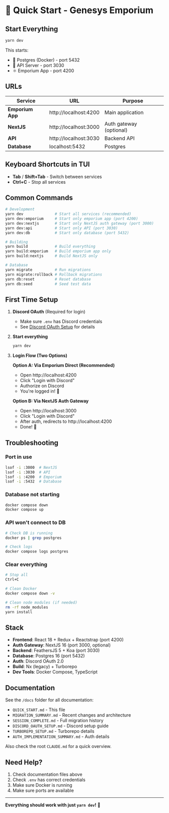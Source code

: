 # 🚀 Quick Start - Genesys Emporium

## Start Everything

```bash
yarn dev
```

This starts:
- 🐘 Postgres (Docker) - port 5432
- 🔧 API Server - port 3030
- ⚛️ Emporium App - port 4200

## URLs

| Service | URL | Purpose |
|---------|-----|---------|
| **Emporium App** | http://localhost:4200 | Main application |
| **NextJS** | http://localhost:3000 | Auth gateway (optional) |
| **API** | http://localhost:3030 | Backend API |
| **Database** | localhost:5432 | Postgres |

## Keyboard Shortcuts in TUI

- **Tab** / **Shift+Tab** - Switch between services
- **Ctrl+C** - Stop all services

## Common Commands

```bash
# Development
yarn dev              # Start all services (recommended)
yarn dev:emporium     # Start only emporium app (port 4200)
yarn dev:nextjs       # Start only NextJS auth gateway (port 3000)
yarn dev:api          # Start only API (port 3030)
yarn dev:db           # Start only database (port 5432)

# Building
yarn build            # Build everything
yarn build:emporium   # Build emporium app only
yarn build:nextjs     # Build NextJS only

# Database
yarn migrate          # Run migrations
yarn migrate:rollback # Rollback migrations
yarn db:reset         # Reset database
yarn db:seed          # Seed test data
```

## First Time Setup

1. **Discord OAuth** (Required for login)
   - Make sure `.env` has Discord credentials
   - See [Discord OAuth Setup](DISCORD_OAUTH_SETUP.md) for details

2. **Start everything**
   ```bash
   yarn dev
   ```

3. **Login Flow (Two Options)**

   **Option A: Via Emporium Direct (Recommended)**
   - Open http://localhost:4200
   - Click "Login with Discord"
   - Authorize on Discord
   - You're logged in! 🎉

   **Option B: Via NextJS Auth Gateway**
   - Open http://localhost:3000
   - Click "Login with Discord"
   - After auth, redirects to http://localhost:4200
   - Done! 🎉

## Troubleshooting

### Port in use
```bash
lsof -i :3000  # NextJS
lsof -i :3030  # API
lsof -i :4200  # Emporium
lsof -i :5432  # Database
```

### Database not starting
```bash
docker compose down
docker compose up
```

### API won't connect to DB
```bash
# Check DB is running
docker ps | grep postgres

# Check logs
docker compose logs postgres
```

### Clear everything
```bash
# Stop all
Ctrl+C

# Clean Docker
docker compose down -v

# Clean node modules (if needed)
rm -rf node_modules
yarn install
```

## Stack

- **Frontend**: React 18 + Redux + Reactstrap (port 4200)
- **Auth Gateway**: NextJS 16 (port 3000, optional)
- **Backend**: FeathersJS 5 + Koa (port 3030)
- **Database**: Postgres 16 (port 5432)
- **Auth**: Discord OAuth 2.0
- **Build**: Nx (legacy) + Turborepo
- **Dev Tools**: Docker Compose, TypeScript

## Documentation

See the `/docs` folder for all documentation:

- `QUICK_START.md` - This file
- `MIGRATION_SUMMARY.md` - Recent changes and architecture
- `SESSION_COMPLETE.md` - Full migration history
- `DISCORD_OAUTH_SETUP.md` - Discord setup guide
- `TURBOREPO_SETUP.md` - Turborepo details
- `AUTH_IMPLEMENTATION_SUMMARY.md` - Auth details

Also check the root `CLAUDE.md` for a quick overview.

## Need Help?

1. Check documentation files above
2. Check `.env` has correct credentials
3. Make sure Docker is running
4. Make sure ports are available

---

**Everything should work with just `yarn dev`!** 🎉
